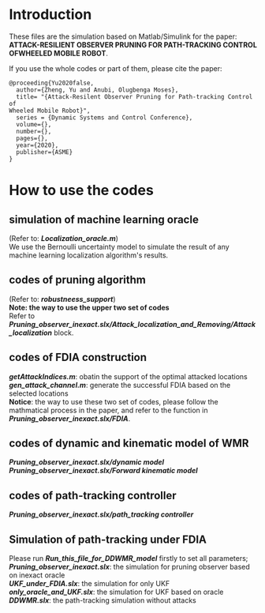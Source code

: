 # Introduction
These files are the simulation based on Matlab/Simulink for the paper: **ATTACK-RESILIENT OBSERVER PRUNING FOR PATH-TRACKING CONTROL OFWHEELED MOBILE ROBOT**.

If you use the whole codes or part of them, please cite the paper:
```
@proceeding{Yu2020false,
  author={Zheng, Yu and Anubi, Olugbenga Moses},
  title= "{Attack-Resilent Observer Pruning for Path-tracking Control of
Wheeled Mobile Robot}",
  series = {Dynamic Systems and Control Conference},
  volume={},
  number={},
  pages={},
  year={2020},
  publisher={ASME}
}
```

# How to use the codes
## simulation of machine learning oracle
   (Refer to: ***Localization_oracle.m***) <br />
   We use the Bernoulli uncertainty model to simulate the result of any machine learning localization algorithm's results.
## codes of pruning algorithm
   (Refer to: ***robustneess_support***) <br />
**Note: the way to use the upper two set of codes** <br />
Refer to ***Pruning_observer_inexact.slx/Attack_localization_and_Removing/Attack_localization*** block.

## codes of FDIA construction
  ***getAttackIndices.m***: obatin the support of the optimal attacked locations<br />
  ***gen_attack_channel.m***: generate the successful FDIA based on the selected locations<br />
  **Notice**: the way to use these two set of codes, please follow the mathmatical process in the paper, and refer to the function in ***Pruning_observer_inexact.slx/FDIA***.
   
## codes of dynamic and kinematic model of WMR
   ***Pruning_observer_inexact.slx/dynamic model***<br />
   ***Pruning_observer_inexact.slx/Forward kinematic model***
   
## codes of path-tracking controller
   ***Pruning_observer_inexact.slx/path_tracking controller***
   
## Simulation of path-tracking under FDIA
Please run ***Run_this_file_for_DDWMR_model*** firstly to set all parameters; <br />
***Pruning_observer_inexact.slx***: the simulation for pruning observer based on inexact oracle<br />
***UKF_under_FDIA.slx***: the simulation for only UKF<br />
***only_oracle_and_UKF.slx***: the simulation for UKF based on oracle <br />
***DDWMR.slx***: the path-tracking simulation without attacks<br />
